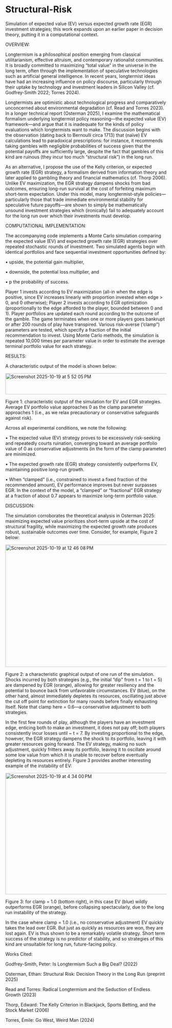 # Structural-Risk
Simulation of expected value (EV) versus expected growth rate (EGR) investment strategies; this work expands upon an earlier paper in decision theory, putting it in a computational context.

OVERVIEW:

Longtermism is a philosophical position emerging from classical utilitarianism, effective altruism, and contemporary rationalist communities. It is broadly committed to maximizing “total value” in the universe in the long term, often through the implementation of speculative technologies such as artificial general intelligence. In recent years, longtermist ideas have had an increasing influence on policy discourse, particularly through their uptake by technology and investment leaders in Silicon Valley (cf. Godfrey-Smith 2022; Torres 2024).

Longtermists are optimistic about technological progress and comparatively unconcerned about environmental degradation (cf. Read and Torres 2023). In a longer technical report (Osterman 2025), I examine the mathematical formalism underlying longtermist policy reasoning—the expected value (EV) framework—and argue that it is inadequate for the kinds of policy evaluations which longtermists want to make. The discussion begins with the observation (dating back to Bernoulli circa 1713) that (naïve) EV calculations lead to paradoxical prescriptions: for instance, it recommends taking gambles with negligible probabilities of success given that the potential payoffs are sufficiently large, despite the fact that gambles of this kind are ruinous (they incur too much “structural risk”) in the long run.

As an alternative, I propose the use of the Kelly criterion, or expected growth rate (EGR) strategy, a formalism derived from information theory and later applied to gambling theory and financial mathematics (cf. Thorp 2006). Unlike EV maximization, the EGR strategy dampens shocks from bad outcomes, ensuring long-run survival at the cost of forfeiting maximum short-term expectation. Under this model, many longtermist-style policies—particularly those that trade immediate environmental stability for speculative future payoffs—are shown to simply be mathematically unsound investment strategies which (ironically) fail to adequately account for the long run over which their investments must develop.

COMPUTATIONAL IMPLEMENTATION:

The accompanying code implements a Monte Carlo simulation comparing the expected value (EV) and expected growth rate (EGR) strategies over repeated stochastic rounds of investment. Two simulated agents begin with identical portfolios and face sequential investment opportunities defined by:

•	upside, the potential gain multiplier,

•	downside, the potential loss multiplier, and

•	p the probability of success.

Player 1 invests according to EV maximization (all-in when the edge is positive, since EV increases linearly with proportion invested when edge > 0, and 0 otherwise); Player 2 invests according to EGR optimization (proportionally to the edge afforded to the player, bounded between 0 and 1). Player portfolios are updated each round according to the outcome of the gamble. The game terminates when one or more players goes bankrupt or after 200 rounds of play have transpired. Various risk-averse (‘clamp”) parameters are tested, which specify a fraction of the initial recommendation to invest. Using Monte Carlo methods, the simulation is repeated 10,000 times per parameter value in order to estimate the average terminal portfolio value for each strategy. 

RESULTS:

A characteristic output of the model is shown below:

<img width="573" height="66" alt="Screenshot 2025-10-19 at 5 52 05 PM" src="https://github.com/user-attachments/assets/90ec06ab-4b78-4bd6-bd46-09f01c167790" />

Figure 1: characteristic output of the simulation for EV and EGR strategies. Average EV portfolio value approaches 0 as the clamp parameter approaches 1 (i.e., as we relax precautionary or conservative safeguards against risk).

Across all experimental conditions, we note the following:

•	The expected value (EV) strategy proves to be excessively risk-seeking and repeatedly courts ruination, converging toward an average portfolio value of 0 as conservative adjustments (in the form of the clamp parameter) are minimized.

•	The expected growth rate (EGR) strategy consistently outperforms EV, maintaining positive long-run growth.

•	When “clamped” (i.e., constrained to invest a fixed fraction of the recommended amount), EV performance improves but never surpasses EGR. In the context of the model, a “clamped” or “fractional” EGR strategy at a fraction of about 0.7 appears to maximize long-term portfolio value.

DISCUSSION:

The simulation corroborates the theoretical analysis in Osterman 2025: maximizing expected value prioritizes short-term upside at the cost of structural fragility, while maximizing the expected growth rate produces robust, sustainable outcomes over time. Consider, for example, Figure 2 below:

<img width="510" height="382" alt="Screenshot 2025-10-19 at 12 46 08 PM" src="https://github.com/user-attachments/assets/569d880c-bc33-472d-84d5-8d403f2bc6c4" />

Figure 2: a characteristic graphical output of one run of the simulation. Shocks incurred by both strategies (e.g., the initial “dip” from t = 1 to t = 5) are dampened by EGR (orange), allowing for greater resiliency and the potential to bounce back from unfavorable circumstances. EV (blue), on the other hand, almost immediately depletes its resources, oscillating just above the cut off point for extinction for many rounds before finally exhausting itself. Note that clamp here = 0.6—a conservative adjustment to both strategies.

In the first few rounds of play, although the players have an investment edge, enticing both to make an investment, it does not pay off; both players consistently incur losses until ~ t = 7. By investing proportional to the edge, however, the EGR strategy dampens the shock to its portfolio, leaving it with greater resources going forward. The EV strategy, making no such adjustment, quickly fritters away its portfolio, leaving it to oscillate around some low value from which it is unable to recover before eventually depleting its resources entirely. 
Figure 3 provides another interesting example of the instability of EV:

<img width="510" height="379" alt="Screenshot 2025-10-19 at 4 34 00 PM" src="https://github.com/user-attachments/assets/9b913550-3cfd-4e99-81a7-ad3c9a2c60c0" />

Figure 3: for clamp = 1.0 (bottom right), in this case EV (blue) wildly outperforms EGR (orange), before collapsing spectacularly, due to the long run instability of the strategy. 

In the case where clamp = 1.0 (i.e., no conservative adjustment) EV quickly takes the lead over EGR. But just as quickly as resources are won, they are lost again. EV is thus shown to be a remarkably volatile strategy. Short term success of the strategy is no predictor of stability, and so strategies of this kind are unsuitable for long run, future-facing policy.

Works Cited:

Godfrey-Smith, Peter: Is Longtermism Such a Big Deal? (2022)

Osterman, Ethan: Structural Risk: Decision Theory in the Long Run (preprint 2025)

Read and Torres: Radical Longtermism and the Seduction of Endless Growth (2023)

Thorp, Edward: The Kelly Criterion in Blackjack, Sports Betting, and the Stock Market (2006)

Torres, Émile: Go West, Weird Man (2024)


